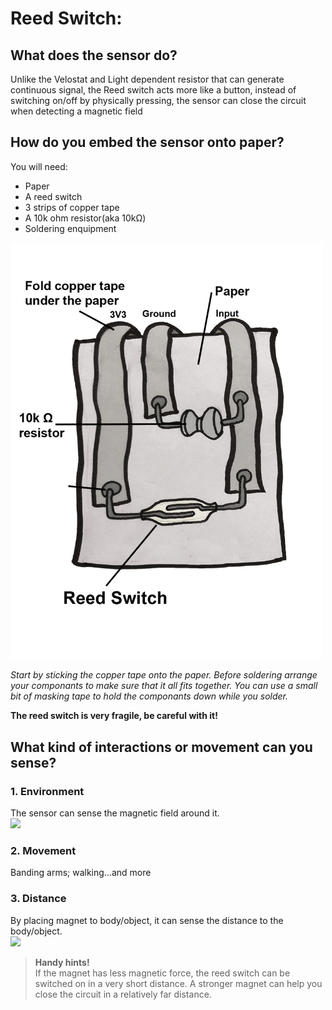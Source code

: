 # **Reed Switch:**
## **What does the sensor do?**
Unlike the Velostat and Light dependent resistor that can generate continuous signal, the Reed switch acts more like a button, instead of switching on/off by physically pressing, the sensor can close the circuit when detecting a magnetic field
## **How do you embed the sensor onto paper?**  
You will need: 

- Paper
- A reed switch  
- 3 strips of copper tape  
- A 10k ohm resistor(aka 10kΩ)  
- Soldering enquipment

<img src="./Reed%20Switch.png" width="500" />

*Start by sticking the copper tape onto the paper. Before soldering arrange your componants to make sure that it all fits together. You can use a small bit of masking tape to hold the componants down while you solder.* 

**The reed switch is very fragile, be careful with it!**

## **What kind of interactions or movement can you sense?**
### 1. Environment  
The sensor can sense the magnetic field around it.          
<img src="./REED-SWITCH.gif" width="300" />

### 2. Movement  
Banding arms; walking…and more      

### 3. Distance    
By placing magnet to body/object, it can sense the distance to the body/object.  
<img src="./reedswitch2.gif" width="300" />


> **Handy hints!**  
> If the magnet has less magnetic force, the reed switch can be switched on in a very short distance. A stronger magnet can help you close the circuit in a relatively far distance.  

